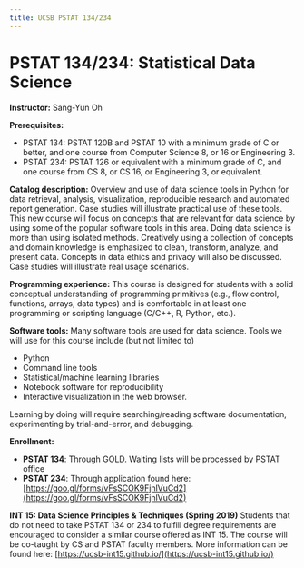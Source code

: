 ```yaml
---
title: UCSB PSTAT 134/234
---
```


# PSTAT 134/234: Statistical Data Science

**Instructor:** Sang-Yun Oh

**Prerequisites:**
- PSTAT 134: PSTAT 120B and PSTAT 10 with a minimum grade of C or better, and one course from Computer Science 8, or 16 or Engineering 3.
- PSTAT 234: PSTAT 126 or equivalent with a minimum grade of C, and one course from CS 8, or CS 16, or Engineering 3, or equivalent.

**Catalog description:** Overview and use of data science tools in Python for data retrieval, analysis, visualization, reproducible research and automated report generation. Case studies will illustrate practical use of these tools.  This new course will focus on concepts that are relevant for data science by using some of the popular software tools in this area. Doing data science is more than using isolated methods. Creatively using a collection of concepts and domain knowledge is emphasized to clean, transform, analyze, and present data. Concepts in data ethics and privacy will also be discussed. Case studies will illustrate real usage scenarios.

**Programming experience:** This course is designed for students with a solid conceptual understanding of programming primitives (e.g., flow control, functions, arrays, data types) and is comfortable in at least one programming or scripting language (C/C++, R, Python, etc.).

**Software tools:** Many software tools are used for data science. Tools we will use for this course include (but not limited to)
- Python
- Command line tools 
- Statistical/machine learning libraries
- Notebook software for reproducibility
- Interactive visualization in the web browser.

Learning by doing will require searching/reading software documentation, experimenting by trial-and-error, and debugging.

**Enrollment:** 
- **PSTAT 134**: Through GOLD. Waiting lists will be processed by PSTAT office
- **PSTAT 234**: Through application found here: [https://goo.gl/forms/vFsSCOK9FjnlVuCd2](https://goo.gl/forms/vFsSCOK9FjnlVuCd2)

**INT 15: Data Science Principles & Techniques (Spring 2019)**
Students that do not need to take PSTAT 134 or 234 to fulfill degree requirements are encouraged to consider a similar course offered as INT 15. The course will be co-taught by CS and PSTAT faculty members. More information can be found here: [https://ucsb-int15.github.io/](https://ucsb-int15.github.io/)



